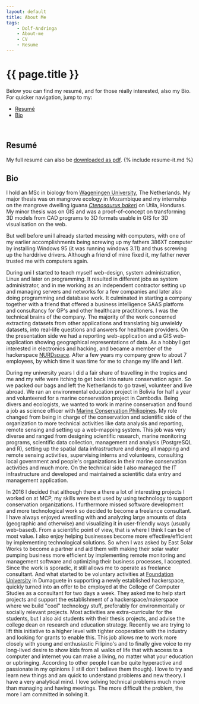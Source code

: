 ```yaml
---
layout: default
title: About Me
tags:
    - Dolf-Andringa
    - About-me
    - CV
    - Resume
---
```

# {{ page.title }} #

Below you can find my resumé, and for those réally interested, also my Bio.
For quicker navigation, jump to my:

 - [Resumé](#resumé)
 - [Bio](#bio)


 <span id="resume" >&nbsp;</span>
## Resumé ##
My full resumé can also be [downloaded as pdf](/assets/ResumeDolfAndringa.pdf).
{% include resume-it.md %}

## Bio ##

I hold an MSc in biology from [Wageningen University](//www.wur.nl), The Netherlands. My major thesis was on mangrove ecology in Mozambique and my internship on the mangrove dwelling iguana *[Ctenosaurus bakeri](https://en.wikipedia.org/wiki/Ctenosaura_bakeri)* on Utila, Honduras. My minor thesis was on GIS and was a proof-of-concept on transforming 3D models from CAD programs to 3D formats usable in GIS for 3D visualisation on the web.

But well before uni I already started messing with computers, with one of my earlier accomplishments being screwing up my fathers 386XT computer by installing Windows 95 (it was running windows 3.11) and thus screwing up the harddrive drivers. Although a friend of mine fixed it, my father never trusted me with computers again.

During uni I started to teach myself web-design, system administration, Linux and later on programming. It resulted in different jobs as system administrator, and in me working as an independent contractor setting up and managing servers and networks for a few companies and later also doing programming and database work. It culminated in starting a company together with a friend that offered a business intelligence SAAS platform and consultancy for GP's and other healthcare practitioners. I was the technical brains of the company. The majority of the work concerned extracting datasets from other applications and translating big unwieldy datasets, into real-life questions and answers for healthcare providers. On the presentation side we had a reporting web-application and a GIS web-application showing geographical representations of data. As a hobby I got interested in electronics and hacking, and became a member of the hackerspace [NURDspace](//www.nurdspace.nl). After a few years my company grew to about 7 employees, by which time it was time for me to change my life and I left.

During my university years I did a fair share of travelling in the tropics and me and my wife were itching to get back into nature conservation again. So we packed our bags and left the Netherlands to go travel, volunteer and live abroad. We ran an environmental education project in Bolivia for half a year and volunteered for a marine conservation project in Cambodia. Being divers and ecologists, we wanted to work in marine conservation and found a job as science officer with [Marine Conservation Philippines](//www.marinecosnervationphilippines.org). My role changed from being in charge of the conservation and scientific side of the organization to more technical activities like data analysis and reporting, remote sensing and setting up a web-mapping system. This job was very diverse and ranged from designing scientific research, marine monitoring programs, scientific data collection, management and analysis (PostgreSQL and R), setting up the spatial data infrastructure and doing all mapping and remote sensing activities, supervising interns and volunteers, consulting local government and people's organizations in their marine conservation activities and much more. On the technical side  I also managed the IT infrastructure and developed and maintained a scientific data entry and management application.

In 2016 I decided that although there a there a lot of interesting projects I worked on at MCP, my skills were best used by using technology to support conservation organizations. I furthermore missed software development and more technological work so decided to become a freelance consultant. I have always enjoyed wrestling with and analyzing large amounts of data (geographic and otherwise) and visualizing it in user-friendly ways (usually web-based). From a scientific point of view, that is where I think I can be of most value. I also enjoy helping businesses become more effective/efficient by implementing technological solutions. So when I was asked by East Solar Works to become a partner and aid them with making their solar water pumping business more efficient by implementing remote monitoring and management software and optimizing their business processes, I accepted. Since the work is sporadic, it still allows me to operate as freelance consultant. And what started to be voluntary activities at [Foundation University](http://www.foundationu.com) in Dumaguete in supporting a newly established hackerspace, quickly turned into an offer to be employed at the College of Computer Studies as a consultant for two days a week. They asked me to help start projects and support the establishment of a hackerspace/makerspace where we build "cool" technology stuff, preferably for environmentally or socially relevant projects. Most activities are extra-curricular for the students, but I also aid students with their thesis projects, and advise the college dean on research and education strategy. Recently we are trying to lift this initiative to a higher level with tighter cooperation with the industry and looking for grants to enable this. This job allows me to work more closely with young and enthusiastic Filipino's and to finally give voice to my long-lived desire to show kids from all walks of life that with access to a computer and internet you can make a living, no matter what your education or upbringing.
According to other people I can be quite hyperactive and passionate in my opinions (I still don't believe them though). I love to try and learn new things and am quick to understand problems and new theory. I have a very analytical mind. I love solving technical problems much more than managing and having meetings. The more difficult the problem, the more I am committed in solving it.
